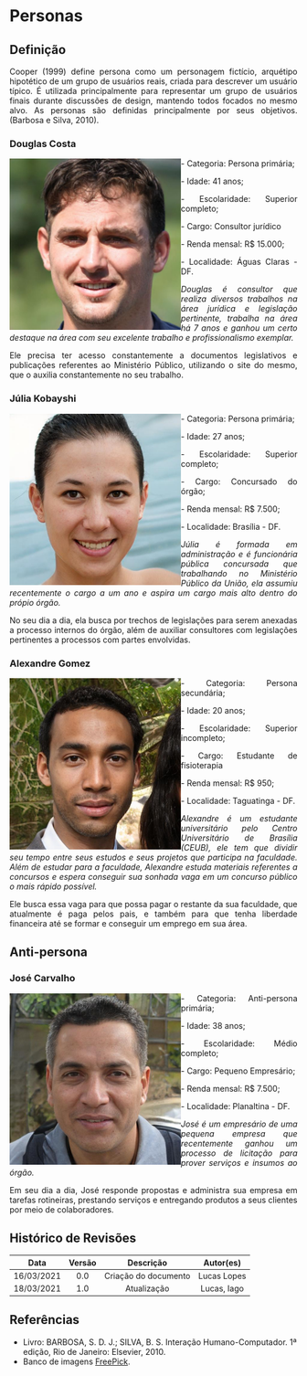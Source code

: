 # Personas

## Definição
<p align = "justify">Cooper (1999) define persona como um personagem fictício, arquétipo hipotético de um grupo de usuários reais, criada para descrever um usuário típico. É utilizada principalmente para representar um grupo de usuários finais durante  discussões de design, mantendo todos focados no mesmo alvo. As personas são definidas principalmente por seus objetivos. (Barbosa e Silva, 2010).</p>




### **Douglas Costa**
<div class="toolgrid">
	<div>
        <img align=left width="300" src="../../assets/personas/douglas.jpg">
    </div>
    <div>
        <p align = "justify"> - Categoria: Persona primária;</p>
        <p align = "justify"> - Idade: 41 anos;</p>
        <p align = "justify"> - Escolaridade: Superior completo;</p>
        <p align = "justify"> - Cargo: Consultor jurídico</p>
        <p align = "justify"> - Renda mensal: R$ 15.000;</p>
        <p align = "justify"> - Localidade: Águas Claras - DF.</p>
    </div>
    <p align = "justify"><em>
    Douglas é consultor que realiza diversos trabalhos na área jurídica e legislação pertinente, trabalha na área há 7 anos e ganhou um certo destaque na área com seu excelente trabalho e profissionalismo exemplar.</em>
    </p>
    <p align = "justify">
    Ele precisa ter acesso constantemente a documentos legislativos e publicações referentes ao Ministério Público, utilizando o site do mesmo, que o auxilia constantemente no seu trabalho.
    </p>
</div>


### **Júlia Kobayshi**
<div class="toolgrid">
	<div>
        <img align=left width="300" src="../../assets/personas/julia.jpg">
    </div>
    <div>
        <p align = "justify"> - Categoria: Persona primária;</p>
        <p align = "justify"> - Idade: 27 anos;</p>
        <p align = "justify"> - Escolaridade: Superior completo;</p>
        <p align = "justify"> - Cargo: Concursado do órgão;</p>
        <p align = "justify"> - Renda mensal: R$ 7.500;</p>
        <p align = "justify"> - Localidade: Brasília - DF.</p>
    </div>
    <p align = "justify"><em>
    Júlia é formada em administração e é funcionária pública concursada que trabalhando no Ministério Público da União, ela assumiu recentemente o cargo a um ano e aspira um cargo mais alto dentro do própio órgão.</em>
    </p>
    <p align = "justify">
    No seu dia a dia, ela busca por trechos de legislações para serem anexadas a processo internos do órgão, além de auxiliar consultores com legislações pertinentes a processos com partes envolvidas.
    </p>
</div>

### **Alexandre Gomez**
<div class="toolgrid">
	<div>
        <img align=left width="300" src="../../assets/personas/alexandre.jpg">
    </div>
    <div>
        <p align = "justify"> - Categoria: Persona secundária;</p>
        <p align = "justify"> - Idade: 20 anos;</p>
        <p align = "justify"> - Escolaridade: Superior incompleto;</p>
        <p align = "justify"> - Cargo: Estudante de fisioterapia</p>
        <p align = "justify"> - Renda mensal: R$ 950;</p>
        <p align = "justify"> - Localidade: Taguatinga - DF.</p>
    </div>
    <p align = "justify"><em>
   Alexandre é um estudante universitário pelo Centro Universitário de Brasília (CEUB), ele tem que dividir seu tempo entre seus estudos e seus projetos que participa na faculdade. Além de estudar para a faculdade, Alexandre estuda materiais referentes a concursos e espera conseguir sua sonhada vaga em um concurso público o mais rápido possível.</em>
    </p>
    <p align = "justify">
    Ele busca essa vaga para que possa pagar o restante da sua faculdade, que atualmente é paga pelos pais, e também para que tenha liberdade financeira até se formar e conseguir um emprego em sua área.
    </p>
</div>

## Anti-persona

### **José Carvalho**
<div class="toolgrid">
	<div>
        <img align=left width="300" src="../../assets/personas/jose.jpg">
    </div>
    <div>
        <p align = "justify"> - Categoria: Anti-persona primária;</p>
        <p align = "justify"> - Idade: 38 anos;</p>
        <p align = "justify"> - Escolaridade: Médio completo;</p>
        <p align = "justify"> - Cargo: Pequeno Empresário;</p>
        <p align = "justify"> - Renda mensal: R$ 7.500;</p>
        <p align = "justify"> - Localidade: Planaltina - DF.</p>
    </div>
    <p align = "justify"><em>
    José é um empresário de uma pequena empresa que recentemente ganhou um processo de licitação para prover serviços e insumos ao órgão.</em>
    </p>
    <p align = "justify">
    Em seu dia a dia, José responde propostas  e administra sua empresa em tarefas rotineiras,  prestando serviços e entregando produtos a seus clientes  por meio de colaboradores.
    </p>
</div>





## Histórico de Revisões 

| Data | Versão | Descrição | Autor(es) |
| :----: | :----: | :----: | :----: |
| 16/03/2021 | 0.0 | Criação do documento | Lucas Lopes
| 18/03/2021 | 1.0 | Atualização | Lucas, Iago |


## Referências

- Livro: BARBOSA, S. D. J.; SILVA, B. S. Interação Humano-Computador. 1ª edição, Rio de Janeiro: Elsevier, 2010.
- Banco de imagens <a href = "https://br.freepik.com/">FreePick</a>. 

